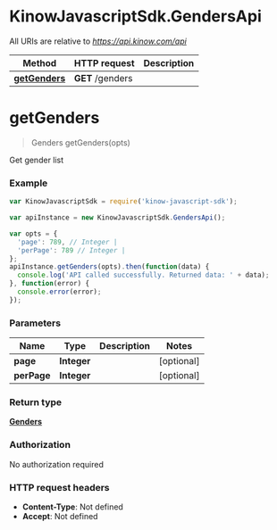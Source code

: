 # KinowJavascriptSdk.GendersApi

All URIs are relative to *https://api.kinow.com/api*

Method | HTTP request | Description
------------- | ------------- | -------------
[**getGenders**](GendersApi.md#getGenders) | **GET** /genders | 


<a name="getGenders"></a>
# **getGenders**
> Genders getGenders(opts)



Get gender list

### Example
```javascript
var KinowJavascriptSdk = require('kinow-javascript-sdk');

var apiInstance = new KinowJavascriptSdk.GendersApi();

var opts = { 
  'page': 789, // Integer | 
  'perPage': 789 // Integer | 
};
apiInstance.getGenders(opts).then(function(data) {
  console.log('API called successfully. Returned data: ' + data);
}, function(error) {
  console.error(error);
});

```

### Parameters

Name | Type | Description  | Notes
------------- | ------------- | ------------- | -------------
 **page** | **Integer**|  | [optional] 
 **perPage** | **Integer**|  | [optional] 

### Return type

[**Genders**](Genders.md)

### Authorization

No authorization required

### HTTP request headers

 - **Content-Type**: Not defined
 - **Accept**: Not defined

